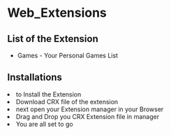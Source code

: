 # Web_Extensions

## List of the Extension
<ul>
<li>Games - Your Personal Games List</li>
</ul>

## Installations

<li>to Install the Extension <br></li>
<li>Download CRX file of the extension<br></li>
<li>next open your Extension manager in your Browser<br></li>
<li>Drag and Drop you CRX Extension file in manager<br></li>
<li>You are all set to go</li>
